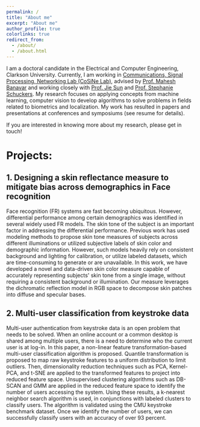 ```yaml
---
permalink: /
title: "About me"
excerpt: "About me"
author_profile: true
colorlinks: true
redirect_from: 
  - /about/
  - /about.html
---
```


I am a doctoral candidate in the Electrical and Computer Engineering, Clarkson University. Currently, I am working in [Communications, Signal Processing, Networking Lab (CoSiNe Lab)](https://cosine.clarkson.edu/), advised by
[Prof. Mahesh Banavar](https://webspace.clarkson.edu/~mbanavar/wordpress/) and working closely with [Prof. Jie Sun](https://sites.google.com/view/jiesun/home) and [Prof. Stephanie Schuckers](https://www.clarkson.edu/people/stephanie-schuckers). 
My research focuses on applying concepts from machine learning, computer vision to develop algorithms to solve problems in fields related to biometrics and localization. My work has resulted in papers and presentations at conferences and symposiums (see resume for details).

If you are interested in knowing more about my research, please get in touch!

# Projects:

## 1. Designing a skin reflectance measure to mitigate bias across demographics in Face recognition

Face recognition (FR) systems are fast becoming ubiquitous. However, differential performance among certain demographics was identified in several widely used FR models. The skin tone of the subject is an important factor in addressing the differential performance. Previous work has used modeling methods to propose skin tone measures of subjects across different illuminations or utilized subjective labels of skin color and demographic information. However, such models heavily rely on consistent background and lighting for calibration, or utilize labeled datasets, which are time-consuming to generate or are unavailable. In this work, we have developed a novel and data-driven skin color measure capable of accurately representing subjects' skin tone from a single image, without requiring a consistent background or illumination. Our measure leverages the dichromatic reflection model in RGB space to decompose skin patches into diffuse and specular bases. 

## 2. Multi-user classification from keystroke data

Multi-user authentication from keystroke data is an open problem that needs to be solved. When an online account or a common desktop is shared among multiple users, there is a need to determine who the current user is at log-in. In this paper, a non-linear feature transformation-based multi-user classification algorithm is proposed. Quantile transformation is proposed to map raw keystroke features to a uniform distribution to limit outliers. Then, dimensionality reduction techniques such as PCA, Kernel-PCA, and t-SNE are applied to the transformed features to project into reduced feature space. Unsupervised clustering algorithms such as DB-SCAN and GMM are applied in the reduced feature space to identify the number of users accessing the system. Using these results, a k-nearest neighbor search algorithm is used, in conjunctions with labeled clusters to classify users. The algorithm is validated using the CMU keystroke benchmark dataset. Once we identify the number of users, we can successfully classify users with an accuracy of over 93 percent. 

